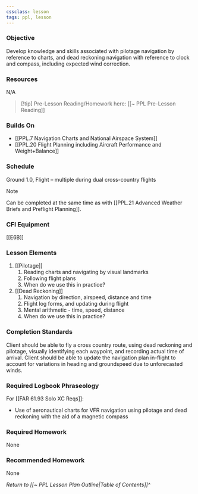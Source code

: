 ```yaml
---
cssclass: lesson
tags: ppl, lesson
---
```

### Objective
Develop knowledge and skills associated with pilotage navigation by reference to charts, and dead reckoning navigation with reference to clock and compass, including expected wind correction.

### Resources
N/A

> [!tip] Pre-Lesson Reading/Homework here: [[~ PPL Pre-Lesson Reading]]

### Builds On
- [[PPL.7 Navigation Charts and National Airspace System]]
- [[PPL.20 Flight Planning including Aircraft Performance and Weight+Balance]]

### Schedule
Ground 1.0, Flight – multiple during dual cross-country flights

> [!note] 
> Can be completed at the same time as with [[PPL.21 Advanced Weather Briefs and Preflight Planning]].

### CFI Equipment
[[E6B]]

### Lesson Elements
1. [[Pilotage]]
	1. Reading charts and navigating by visual landmarks
	2. Following flight plans
	3. When do we use this in practice?
2. [[Dead Reckoning]]
	1. Navigation by direction, airspeed, distance and time
	2. Flight log forms, and updating during flight
	3. Mental arithmetic - time, speed, distance
	4. When do we use this in practice?

### Completion Standards
Client should be able to fly a cross country route, using dead reckoning and pilotage, visually identifying each waypoint, and recording actual time of arrival. Client should be able to update the navigation plan in-flight to account for variations in heading and groundspeed due to unforecasted winds.

### Required Logbook Phraseology
For [[FAR 61.93 Solo XC Reqs]]:
- Use of aeronautical charts for VFR navigation using pilotage and dead reckoning with the aid of a magnetic compass

### Required Homework
None

### Recommended Homework
None

*Return to [[~ PPL Lesson Plan Outline|Table of Contents]]^*